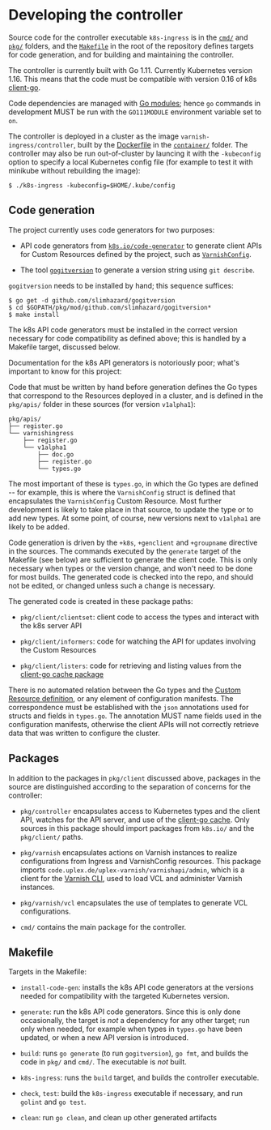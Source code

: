 # Developing the controller

Source code for the controller executable ``k8s-ingress`` is in the
[``cmd/``](/cmd) and [``pkg/``](/pkg) folders, and the
[``Makefile``](/Makefile) in the root of the repository defines
targets for code generation, and for building and maintaining the
controller.

The controller is currently built with Go 1.11. Currently Kubernetes
version 1.16. This means that the code must be compatible with version
0.16 of k8s [client-go](https://github.com/kubernetes/client-go).

Code dependencies are managed with
[Go modules](https://github.com/golang/go/wiki/Modules); hence ``go``
commands in development MUST be run with the ``GO111MODULE``
environment variable set to ``on``.

The controller is deployed in a cluster as the image
``varnish-ingress/controller``, built by the
[Dockerfile](/container/Dockerfile.controller) in the
[``container/``](/container) folder. The controller may also be run
out-of-cluster by launcing it with the ``-kubeconfig`` option to
specify a local Kubernetes config file (for example to test it with
minikube without rebuilding the image):

```
$ ./k8s-ingress -kubeconfig=$HOME/.kube/config
```

## Code generation

The project currently uses code generators for two purposes:

* API code generators from
  [``k8s.io/code-generator``](https://github.com/kubernetes/code-generator)
  to generate client APIs for Custom Resources defined by the project,
  such as [``VarnishConfig``](/docs/ref-varnish-cfg.md).

* The tool
  [``gogitversion``](https://github.com/slimhazard/gogitversion) to
  generate a version string using ``git describe``.

``gogitversion`` needs to be installed by hand; this sequence
suffices:

```
$ go get -d github.com/slimhazard/gogitversion
$ cd $GOPATH/pkg/mod/github.com/slimhazard/gogitversion*
$ make install
```

The k8s API code generators must be installed in the correct version
necessary for code compatibility as defined above; this is handled by
a Makefile target, discussed below.

Documentation for the k8s API generators is notoriously poor; what's
important to know for this project:

Code that must be written by hand before generation defines the Go
types that correspond to the Resources deployed in a cluster, and is
defined in the ``pkg/apis/`` folder in these sources (for version
``v1alpha1``):

```
pkg/apis/
├── register.go
└── varnishingress
    ├── register.go
    └── v1alpha1
        ├── doc.go
        ├── register.go
        └── types.go
```
The most important of these is ``types.go``, in which the Go types are
defined -- for example, this is where the ``VarnishConfig`` struct is
defined that encapsulates the ``VarnishConfig`` Custom Resource. Most
further development is likely to take place in that source, to update
the type or to add new types. At some point, of course, new versions
next to ``v1alpha1`` are likely to be added.

Code generation is driven by the ``+k8s``, ``+genclient`` and
``+groupname`` directive in the sources. The commands executed by the
``generate`` target of the Makefile (see below) are sufficient to
generate the client code. This is only necessary when types or the
version change, and won't need to be done for most builds. The
generated code is checked into the repo, and should not be edited, or
changed unless such a change is necessary.

The generated code is created in these package paths:

* ``pkg/client/clientset``: client code to access the types and interact
  with the k8s server API

* ``pkg/client/informers``: code for watching the API for updates
  involving the Custom Resources

* ``pkg/client/listers``: code for retrieving and listing values from
  the [client-go cache package](https://godoc.org/k8s.io/client-go/tools/cache)

There is no automated relation between the Go types and the
[Custom Resource definition](/docs/varnishcfg-crd.yaml), or any element
of configuration manifests. The correspondence must be established
with the ``json`` annotations used for structs and fields in ``types.go``.
The annotation MUST name fields used in the configuration manifests,
otherwise the client APIs will not correctly retrieve data that was
written to configure the cluster.

## Packages

In addition to the packages in ``pkg/client`` discussed above,
packages in the source are distinguished according to the separation
of concerns for the controller:

* ``pkg/controller`` encapsulates access to Kubernetes types and the
  client API, watches for the API server, and use of the
  [client-go cache](https://godoc.org/k8s.io/client-go/tools/cache).
  Only sources in this package should import packages from ``k8s.io/``
  and the ``pkg/client/`` paths.

* ``pkg/varnish`` encapsulates actions on Varnish instances to
  realize configurations from Ingress and VarnishConfig resources.
  This package imports ``code.uplex.de/uplex-varnish/varnishapi/admin``,
  which is a client for the
  [Varnish CLI](https://varnish-cache.org/docs/6.3/reference/varnish-cli.html),
  used to load VCL and administer Varnish instances.

* ``pkg/varnish/vcl`` encapsulates the use of templates to generate
  VCL configurations.

* ``cmd/`` contains the main package for the controller.

## Makefile

Targets in the Makefile:

* ``install-code-gen``: installs the k8s API code generators at the
  versions needed for compatibility with the targeted Kubernetes
  version.

* ``generate``: run the k8s API code generators. Since this is only
  done occasionally, the target is *not* a dependency for any other
  target; run only when needed, for example when types in ``types.go``
  have been updated, or when a new API version is introduced.

* ``build``: runs ``go generate`` (to run ``gogitversion``),
  ``go fmt``, and builds the code in ``pkg/`` and ``cmd/``. The
  executable is *not* built.

* ``k8s-ingress``: runs the ``build`` target, and builds the
  controller executable.

* ``check``, ``test``: build the ``k8s-ingress`` executable if
  necessary, and run ``golint`` and ``go test``.

* ``clean``: run ``go clean``, and clean up other generated artifacts
